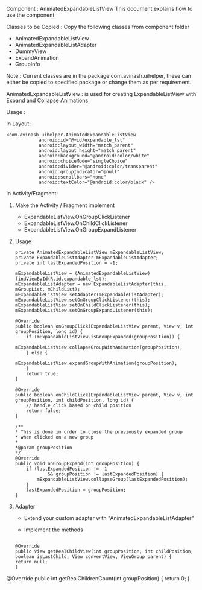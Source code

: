 Component : AnimatedExpandableListView
This document explains how to use the component

Classes to be Copied :
Copy the following classes from component folder

* AnimatedExpandableListView
* AnimatedExpandableListAdapter
* DummyView
* ExpandAnimation
* GroupInfo

 Note : Current classes are in the package com.avinash.uihelper, these can either be copied to specified package or
 change them as per requirement.

AnimatedExpandableListView : is used for creating ExpandableListView with Expand and Collapse Animations

Usage :

In Layout:

	<com.avinash.uihelper.AnimatedExpandableListView
                android:id="@+id/expandable_lst"
                android:layout_width="match_parent"
                android:layout_height="match_parent"
                android:background="@android:color/white"
                android:choiceMode="singleChoice"
                android:divider="@android:color/transparent"
                android:groupIndicator="@null"
                android:scrollbars="none"
                android:textColor="@android:color/black" />

In Activity/Fragment:

1) Make the Activity / Fragment implement 
	
	* ExpandableListView.OnGroupClickListener
	* ExpandableListView.OnChildClickListener
	* ExpandableListView.OnGroupExpandListener

2) Usage	

	```
	private AnimatedExpandableListView mExpandableListView;
	private ExpandableListAdapter mExpandableListAdapter;
	private int lastExpandedPosition = -1;
	```
	
	```
	mExpandableListView = (AnimatedExpandableListView) findViewById(R.id.expandable_lst);
	mExpandableListAdapter = new ExpandableListAdapter(this, mGroupList, mChildList);
	mExpandableListView.setAdapter(mExpandableListAdapter);
	mExpandableListView.setOnGroupClickListener(this);
	mExpandableListView.setOnChildClickListener(this);
	mExpandableListView.setOnGroupExpandListener(this);	
	```

	```
	@Override
	public boolean onGroupClick(ExpandableListView parent, View v, int groupPosition, long id) {
        if (mExpandableListView.isGroupExpanded(groupPosition)) {
            mExpandableListView.collapseGroupWithAnimation(groupPosition);
        } else {
            mExpandableListView.expandGroupWithAnimation(groupPosition);
        }
        return true;
	}
	
	@Override
	public boolean onChildClick(ExpandableListView parent, View v, int groupPosition, int childPosition, long id) {
        // handle click based on child position
        return false;
	}
	
	/**
	* This is done in order to close the previously expanded group
	* when clicked on a new group
	*
	*@param groupPosition
	*/
	@Override
	public void onGroupExpand(int groupPosition) {
        if (lastExpandedPosition != -1
                && groupPosition != lastExpandedPosition) {
            mExpandableListView.collapseGroup(lastExpandedPosition);
        }
        lastExpandedPosition = groupPosition;
	}
	```

3) Adapter

	* Extend your custom adapter with "AnimatedExpandableListAdapter"
	
	* Implement the methods
		
	```

	@Override
	public View getRealChildView(int groupPosition, int childPosition, boolean isLastChild, View convertView, ViewGroup parent) {
	return null;
	}

@Override
	public int getRealChildrenCount(int groupPosition) {
	return 0;
	}
	```








